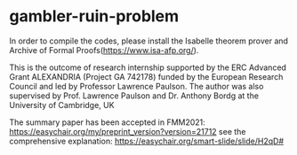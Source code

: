 # gambler-ruin-problem
In order to compile the codes, please install the Isabelle theorem prover and Archive of Formal Proofs(https://www.isa-afp.org/).

This is the outcome of research internship supported by the ERC Advanced Grant ALEXANDRIA (Project GA 742178) funded by the
European Research Council and led by Professor Lawrence Paulson. The author was also supervised by Prof.
Lawrence Paulson and Dr. Anthony Bordg at the University of Cambridge, UK

The summary paper has been accepted in FMM2021: https://easychair.org/my/preprint_version?version=21712
see the comprehensive explanation: https://easychair.org/smart-slide/slide/H2qD#
